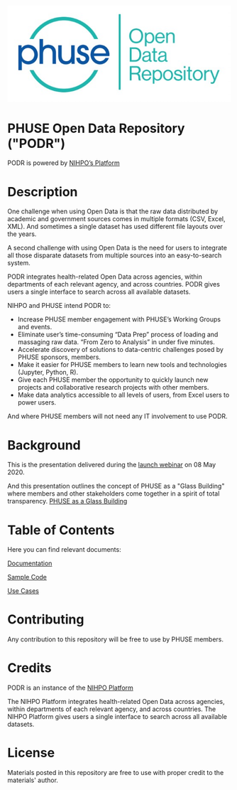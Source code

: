 ![PHUSE PODR Logo Logo](PODR.jpeg)
# PHUSE Open Data Repository ("PODR")
PODR is powered by [NIHPO’s Platform](http://nihpo.com)

# Description

One challenge when using Open Data is that the raw data distributed by academic and government sources comes in multiple formats (CSV, Excel, XML). And sometimes a single dataset has used different file layouts over the years.

A second challenge with using Open Data is the need for users to integrate all those disparate datasets from multiple sources into an easy-to-search system.

PODR integrates health-related Open Data across agencies, within departments of each relevant agency, and across countries. PODR gives users a single interface to search across all available datasets.

NIHPO and PHUSE intend PODR to:
* Increase PHUSE member engagement with PHUSE’s Working Groups and events.
* Eliminate user’s time-consuming “Data Prep” process of loading and massaging raw data. “From Zero to Analysis” in under five minutes.
* Accelerate discovery of solutions to data-centric challenges posed by PHUSE sponsors, members.
* Make it easier for PHUSE members to learn new tools and technologies (Jupyter, Python, R).
* Give each PHUSE member the opportunity to quickly launch new projects and collaborative research projects with other members.
* Make data analytics accessible to all levels of users, from Excel users to power users. 

And where PHUSE members will not need any IT involvement to use PODR.


# Background

This is the presentation delivered during the [launch webinar](/NIHPO_PHUSE_Launch_04.pdf)  on 08 May 2020.

And this presentation outlines the concept of PHUSE as a "Glass Building" where members and other stakeholders come together in a spirit of total transparency.
[PHUSE as a Glass Building](/NIHPO_PHUSE_GlassBuilding.pdf)


# Table of Contents

Here you can find relevant documents:

[Documentation](/documentation)

[Sample Code](/sample_code)

[Use Cases](/use_cases)


# Contributing
Any contribution to this repository will be free to use by PHUSE members.

# Credits
PODR is an instance of the [NIHPO Platform](http://nihpo.com)

The NIHPO Platform integrates health-related Open Data across agencies, within departments of each relevant agency, and across countries. The NIHPO Platform gives users a single interface to search across all available datasets.

# License
Materials posted in this repository are free to use with proper credit to the materials' author.